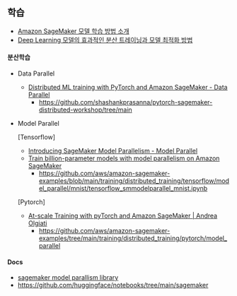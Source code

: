 ## 학습 ##

* [Amazon SageMaker 모델 학습 방법 소개](https://www.youtube.com/watch?v=oQ7glJfD-BQ)
* [Deep Learning 모델의 효과적인 분산 트레이닝과 모델 최적화 방법](https://www.youtube.com/watch?v=UFCY8YpyRkI)

#### 분산학습 ####

* Data Parallel
  * [Distributed ML training with PyTorch and Amazon SageMaker - Data Parallel](https://www.youtube.com/watch?v=D9n_GPfcFhc)
    * https://github.com/shashankprasanna/pytorch-sagemaker-distributed-workshop/tree/main

* Model Parallel
  
  [Tensorflow]
  * [Introducing SageMaker Model Parallelism - Model Parallel](https://www.youtube.com/watch?v=eo2zgncnf-M)
  * [Train billion-parameter models with model parallelism on Amazon SageMaker](https://www.youtube.com/watch?v=vv52RsBM8o4)
    * https://github.com/aws/amazon-sagemaker-examples/blob/main/training/distributed_training/tensorflow/model_parallel/mnist/tensorflow_smmodelparallel_mnist.ipynb

  [Pytorch]
  * [At-scale Training with pyTorch and Amazon SageMaker | Andrea Olgiati](https://www.youtube.com/watch?v=ZCbfyPPdmS4)
    * https://github.com/aws/amazon-sagemaker-examples/tree/main/training/distributed_training/pytorch/model_parallel
    
#### Docs ####
* [sagemaker model parallism library](https://docs.aws.amazon.com/sagemaker/latest/dg/model-parallel.html)
* https://github.com/huggingface/notebooks/tree/main/sagemaker
